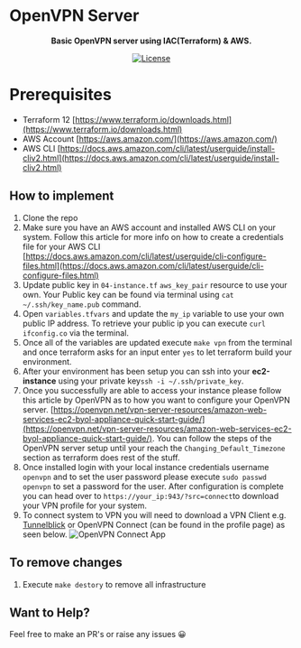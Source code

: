 # OpenVPN Server 
<div align="center">
	<b>Basic OpenVPN server using IAC(Terraform) & AWS. </b>
</div>
<p align="center">
	<a href="https://github.com/sogyals429/terraform-aws-vpn/blob/master/LICENSE">
	    <img src="https://img.shields.io/github/license/sogyals429/terraform-aws-vpn" alt="License">
	</a>
</p>

# Prerequisites

- Terraform 12 [https://www.terraform.io/downloads.html](https://www.terraform.io/downloads.html)
- AWS Account [https://aws.amazon.com/](https://aws.amazon.com/)
- AWS CLI [https://docs.aws.amazon.com/cli/latest/userguide/install-cliv2.html](https://docs.aws.amazon.com/cli/latest/userguide/install-cliv2.html)

## How to implement

1. Clone the repo
2. Make sure you have an AWS account and installed AWS CLI on your system. Follow this article for more info on how to create a credentials file for your AWS CLI [https://docs.aws.amazon.com/cli/latest/userguide/cli-configure-files.html](https://docs.aws.amazon.com/cli/latest/userguide/cli-configure-files.html)
3. Update public key in `04-instance.tf` `aws_key_pair` resource to use your own. Your Public key can be found via terminal using `cat ~/.ssh/key_name.pub`  command.
4. Open `variables.tfvars` and update the `my_ip` variable to use your own public IP address. To retrieve your public ip you can execute `curl ifconfig.co` via the terminal.
5. Once all of the variables are updated execute `make vpn` from the terminal and once terraform asks for an input enter `yes` to let terraform build your environment.
6. After your environment has been setup you can ssh into your **ec2-instance** using your private key`ssh -i ~/.ssh/private_key`.
7. Once you successfully are able to access your instance please follow this article by OpenVPN as to how you want to configure your OpenVPN server. [https://openvpn.net/vpn-server-resources/amazon-web-services-ec2-byol-appliance-quick-start-guide/](https://openvpn.net/vpn-server-resources/amazon-web-services-ec2-byol-appliance-quick-start-guide/). You can follow the steps of the OpenVPN server setup until your reach the `Changing_Default_Timezone` section as terraform does rest of the stuff. 
8. Once installed login with your local instance credentials username `openvpn` and to set the user password please execute `sudo passwd openvpn` to set a password for the user. After configuration is complete you can head over to `https://your_ip:943/?src=connect`to download your VPN profile for your system. 
9. To connect system to VPN you will need to download a VPN Client e.g. [Tunnelblick](https://tunnelblick.net/downloads.html) or OpenVPN Connect (can be found in the profile page) as seen below.
 ![OpenVPN Connect App](https://i.ibb.co/bXrMpYq/Screen-Shot-2020-04-26-at-11-07-59-am.png)

## To remove changes
1. Execute `make destory` to remove all infrastructure

## Want to Help?
Feel free to make an PR's or raise any issues 😀
